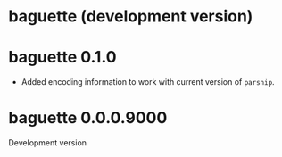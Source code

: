 # baguette (development version)

# baguette 0.1.0

* Added encoding information to work with current version of `parsnip`. 

# baguette 0.0.0.9000

Development version

